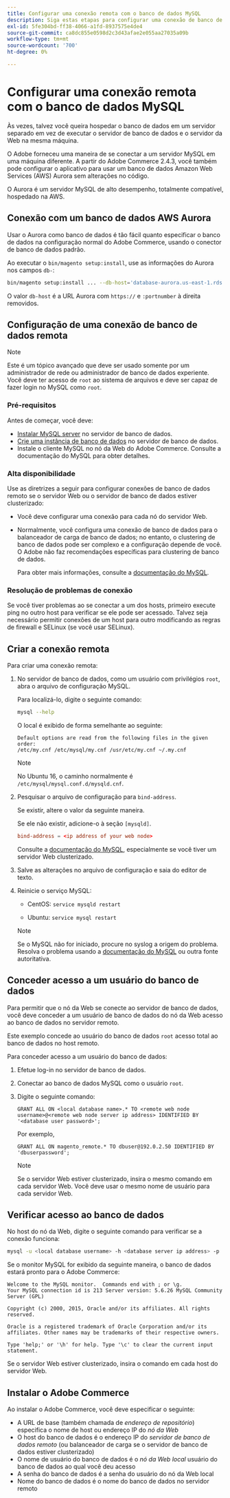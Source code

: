 ```yaml
---
title: Configurar uma conexão remota com o banco de dados MySQL
description: Siga estas etapas para configurar uma conexão de banco de dados remota para instalações locais do Adobe Commerce.
exl-id: 5fe304bd-ff38-4066-a1fd-8937575e4de4
source-git-commit: ca8dc855e0598d2c3d43afae2e055aa27035a09b
workflow-type: tm+mt
source-wordcount: '700'
ht-degree: 0%

---
```


# Configurar uma conexão remota com o banco de dados MySQL

Às vezes, talvez você queira hospedar o banco de dados em um servidor separado em vez de executar o servidor de banco de dados e o servidor da Web na mesma máquina.

O Adobe forneceu uma maneira de se conectar a um servidor MySQL em uma máquina diferente. A partir do Adobe Commerce 2.4.3, você também pode configurar o aplicativo para usar um banco de dados Amazon Web Services (AWS) Aurora sem alterações no código.

O Aurora é um servidor MySQL de alto desempenho, totalmente compatível, hospedado na AWS.

## Conexão com um banco de dados AWS Aurora

Usar o Aurora como banco de dados é tão fácil quanto especificar o banco de dados na configuração normal do Adobe Commerce, usando o conector de banco de dados padrão.

Ao executar o `bin/magento setup:install`, use as informações do Aurora nos campos `db-`:

```bash
bin/magento setup:install ... --db-host='database-aurora.us-east-1.rds.amazonaws.com' --db-name='magento2' --db-user='username' --db-password='password' ...
```

O valor `db-host` é a URL Aurora com `https://` e `:portnumber` à direita removidos.

## Configuração de uma conexão de banco de dados remota

>[!NOTE]
>
>Este é um tópico avançado que deve ser usado somente por um administrador de rede ou administrador de banco de dados experiente. Você deve ter acesso de `root` ao sistema de arquivos e deve ser capaz de fazer login no MySQL como `root`.

### Pré-requisitos

Antes de começar, você deve:

* [Instalar MySQL server](mysql.md) no servidor de banco de dados.
* [Crie uma instância de banco de dados](mysql.md#configuring-the-database-instance) no servidor de banco de dados.
* Instale o cliente MySQL no nó da Web do Adobe Commerce. Consulte a documentação do MySQL para obter detalhes.

### Alta disponibilidade

Use as diretrizes a seguir para configurar conexões de banco de dados remoto se o servidor Web ou o servidor de banco de dados estiver clusterizado:

* Você deve configurar uma conexão para cada nó do servidor Web.
* Normalmente, você configura uma conexão de banco de dados para o balanceador de carga de banco de dados; no entanto, o clustering de banco de dados pode ser complexo e a configuração depende de você. O Adobe não faz recomendações específicas para clustering de banco de dados.

  Para obter mais informações, consulte a [documentação do MySQL](https://dev.mysql.com/doc/refman/5.6/en/mysql-cluster.html).

### Resolução de problemas de conexão

Se você tiver problemas ao se conectar a um dos hosts, primeiro execute ping no outro host para verificar se ele pode ser acessado. Talvez seja necessário permitir conexões de um host para outro modificando as regras de firewall e SELinux (se você usar SELinux).

## Criar a conexão remota

Para criar uma conexão remota:

1. No servidor de banco de dados, como um usuário com privilégios `root`, abra o arquivo de configuração MySQL.

   Para localizá-lo, digite o seguinte comando:

   ```bash
   mysql --help
   ```

   O local é exibido de forma semelhante ao seguinte:

   ```
   Default options are read from the following files in the given order:
   /etc/my.cnf /etc/mysql/my.cnf /usr/etc/my.cnf ~/.my.cnf
   ```

   >[!NOTE]
   >
   >No Ubuntu 16, o caminho normalmente é `/etc/mysql/mysql.conf.d/mysqld.cnf`.

1. Pesquisar o arquivo de configuração para `bind-address`.

   Se existir, altere o valor da seguinte maneira.

   Se ele não existir, adicione-o à seção `[mysqld]`.

   ```conf
   bind-address = <ip address of your web node>
   ```

   Consulte a [documentação do MySQL](https://dev.mysql.com/doc/refman/5.6/en/server-options.html), especialmente se você tiver um servidor Web clusterizado.

1. Salve as alterações no arquivo de configuração e saia do editor de texto.
1. Reinicie o serviço MySQL:

   * CentOS: `service mysqld restart`

   * Ubuntu: `service mysql restart`

   >[!NOTE]
   >
   >Se o MySQL não for iniciado, procure no syslog a origem do problema. Resolva o problema usando a [documentação do MySQL](https://dev.mysql.com/doc/refman/5.6/en/server-options.html#option_mysqld_bind-address) ou outra fonte autoritativa.

## Conceder acesso a um usuário do banco de dados

Para permitir que o nó da Web se conecte ao servidor de banco de dados, você deve conceder a um usuário de banco de dados do nó da Web acesso ao banco de dados no servidor remoto.

Este exemplo concede ao usuário do banco de dados `root` acesso total ao banco de dados no host remoto.

Para conceder acesso a um usuário do banco de dados:

1. Efetue log-in no servidor de banco de dados.
1. Conectar ao banco de dados MySQL como o usuário `root`.
1. Digite o seguinte comando:

   ```shell
   GRANT ALL ON <local database name>.* TO <remote web node username>@<remote web node server ip address> IDENTIFIED BY '<database user password>';
   ```

   Por exemplo,

   ```shell
   GRANT ALL ON magento_remote.* TO dbuser@192.0.2.50 IDENTIFIED BY 'dbuserpassword';
   ```

   >[!NOTE]
   >
   >Se o servidor Web estiver clusterizado, insira o mesmo comando em cada servidor Web. Você deve usar o mesmo nome de usuário para cada servidor Web.

## Verificar acesso ao banco de dados

No host do nó da Web, digite o seguinte comando para verificar se a conexão funciona:

```bash
mysql -u <local database username> -h <database server ip address> -p
```

Se o monitor MySQL for exibido da seguinte maneira, o banco de dados estará pronto para o Adobe Commerce:

```
Welcome to the MySQL monitor.  Commands end with ; or \g.
Your MySQL connection id is 213 Server version: 5.6.26 MySQL Community Server (GPL)

Copyright (c) 2000, 2015, Oracle and/or its affiliates. All rights reserved.

Oracle is a registered trademark of Oracle Corporation and/or its affiliates. Other names may be trademarks of their respective owners.

Type 'help;' or '\h' for help. Type '\c' to clear the current input statement.
```

Se o servidor Web estiver clusterizado, insira o comando em cada host do servidor Web.

## Instalar o Adobe Commerce

Ao instalar o Adobe Commerce, você deve especificar o seguinte:

* A URL de base (também chamada de *endereço de repositório*) especifica o nome de host ou endereço IP do *nó da Web*
* O host do banco de dados é o endereço IP do *servidor de banco de dados remoto* (ou balanceador de carga se o servidor de banco de dados estiver clusterizado)
* O nome de usuário do banco de dados é o *nó da Web local* usuário do banco de dados ao qual você deu acesso
* A senha do banco de dados é a senha do usuário do nó da Web local
* Nome do banco de dados é o nome do banco de dados no servidor remoto
